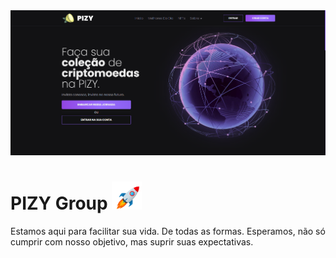 <img src="https://raw.githubusercontent.com/pizygroup/.github/main/assets/pizyhouse-homepage.png" alt="PIZY House Homepage" style="width: 700px;" />

# PIZY Group <img width="48px" src="../assets/rocket.gif">

Estamos aqui para facilitar sua vida. De todas as formas. Esperamos, não só cumprir com nosso objetivo, mas suprir suas expectativas.
